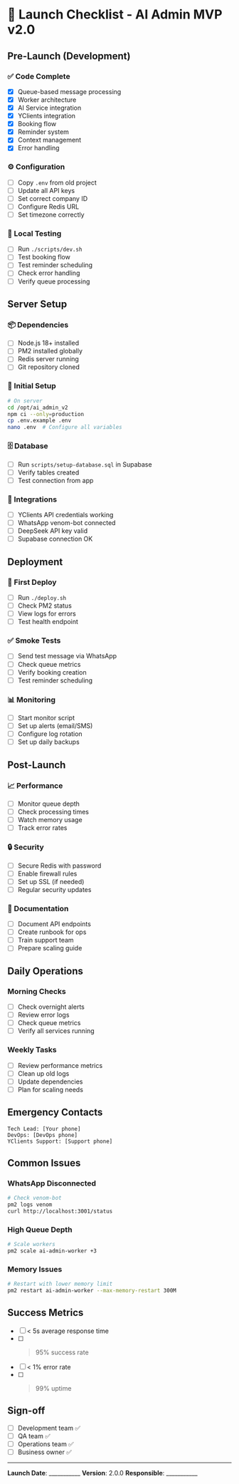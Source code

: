 # 🚀 Launch Checklist - AI Admin MVP v2.0

## Pre-Launch (Development)

### ✅ Code Complete
- [x] Queue-based message processing
- [x] Worker architecture
- [x] AI Service integration
- [x] YClients integration
- [x] Booking flow
- [x] Reminder system
- [x] Context management
- [x] Error handling

### ⚙️ Configuration
- [ ] Copy `.env` from old project
- [ ] Update all API keys
- [ ] Set correct company ID
- [ ] Configure Redis URL
- [ ] Set timezone correctly

### 🧪 Local Testing
- [ ] Run `./scripts/dev.sh`
- [ ] Test booking flow
- [ ] Test reminder scheduling
- [ ] Check error handling
- [ ] Verify queue processing

## Server Setup

### 📦 Dependencies
- [ ] Node.js 18+ installed
- [ ] PM2 installed globally
- [ ] Redis server running
- [ ] Git repository cloned

### 🔧 Initial Setup
```bash
# On server
cd /opt/ai_admin_v2
npm ci --only=production
cp .env.example .env
nano .env  # Configure all variables
```

### 🗄️ Database
- [ ] Run `scripts/setup-database.sql` in Supabase
- [ ] Verify tables created
- [ ] Test connection from app

### 🔌 Integrations
- [ ] YClients API credentials working
- [ ] WhatsApp venom-bot connected
- [ ] DeepSeek API key valid
- [ ] Supabase connection OK

## Deployment

### 🚀 First Deploy
- [ ] Run `./deploy.sh`
- [ ] Check PM2 status
- [ ] View logs for errors
- [ ] Test health endpoint

### ✅ Smoke Tests
- [ ] Send test message via WhatsApp
- [ ] Check queue metrics
- [ ] Verify booking creation
- [ ] Test reminder scheduling

### 📊 Monitoring
- [ ] Start monitor script
- [ ] Set up alerts (email/SMS)
- [ ] Configure log rotation
- [ ] Set up daily backups

## Post-Launch

### 📈 Performance
- [ ] Monitor queue depth
- [ ] Check processing times
- [ ] Watch memory usage
- [ ] Track error rates

### 🔒 Security
- [ ] Secure Redis with password
- [ ] Enable firewall rules
- [ ] Set up SSL (if needed)
- [ ] Regular security updates

### 📝 Documentation
- [ ] Document API endpoints
- [ ] Create runbook for ops
- [ ] Train support team
- [ ] Prepare scaling guide

## Daily Operations

### Morning Checks
- [ ] Check overnight alerts
- [ ] Review error logs
- [ ] Check queue metrics
- [ ] Verify all services running

### Weekly Tasks
- [ ] Review performance metrics
- [ ] Clean up old logs
- [ ] Update dependencies
- [ ] Plan for scaling needs

## Emergency Contacts

```
Tech Lead: [Your phone]
DevOps: [DevOps phone]
YClients Support: [Support phone]
```

## Common Issues

### WhatsApp Disconnected
```bash
# Check venom-bot
pm2 logs venom
curl http://localhost:3001/status
```

### High Queue Depth
```bash
# Scale workers
pm2 scale ai-admin-worker +3
```

### Memory Issues
```bash
# Restart with lower memory limit
pm2 restart ai-admin-worker --max-memory-restart 300M
```

## Success Metrics

- [ ] < 5s average response time
- [ ] > 95% success rate
- [ ] < 1% error rate
- [ ] > 99% uptime

## Sign-off

- [ ] Development team ✅
- [ ] QA team ✅
- [ ] Operations team ✅
- [ ] Business owner ✅

---

**Launch Date**: ___________
**Version**: 2.0.0
**Responsible**: ___________